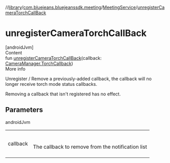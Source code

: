 //[library](../../../index.md)/[com.bluejeans.bluejeanssdk.meeting](../index.md)/[MeetingService](index.md)/[unregisterCameraTorchCallBack](unregister-camera-torch-call-back.md)



# unregisterCameraTorchCallBack  
[androidJvm]  
Content  
fun [unregisterCameraTorchCallBack](unregister-camera-torch-call-back.md)(callback: [CameraManager.TorchCallback](https://developer.android.com/reference/kotlin/android/hardware/camera2/CameraManager.TorchCallback.html))  
More info  


Unregister / Remove a previously-added callback, the callback will no longer receive torch mode status callbacks.

<p>Removing a callback that isn't registered has no effect.</p>

## Parameters  
  
androidJvm  
  
| | |
|---|---|
| <a name="com.bluejeans.bluejeanssdk.meeting/MeetingService/unregisterCameraTorchCallBack/#android.hardware.camera2.CameraManager.TorchCallback/PointingToDeclaration/"></a>callback| <a name="com.bluejeans.bluejeanssdk.meeting/MeetingService/unregisterCameraTorchCallBack/#android.hardware.camera2.CameraManager.TorchCallback/PointingToDeclaration/"></a><br><br>The callback to remove from the notification list<br><br>|
  
  



